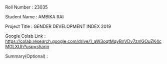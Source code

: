 Roll Number       :    23035 

Student Name      :    AMBIKA RAI 

Project Title     :    GENDER DEVELOPMENT INDEX 2019

Google Colab Link :     https://colab.research.google.com/drive/1_aW3oqtMqyBnVDv7znlGOuZK4cMGLXUh?usp=sharin

Summary(Optional) :   
